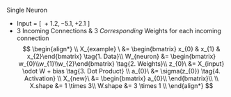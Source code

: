 Single Neuron
- Input = $[\ +1.2, -5.1, +2.1\ ]$
- 3 Incoming Connections & 3 *Corresponding* Weights for each incoming connection
$$
\begin{align*}
\\
X_{example} \ &= \begin{bmatrix} x_{0} & x_{1} & x_{2}\end{bmatrix} \tag{1. Data}\\
W_{neuron}    &= \begin{bmatrix} w_{0}\\w_{1}\\w_{2}\end{bmatrix} \tag{2. Weights}\\
z_{0}\        &= X_{input} \odot W + bias    \tag{3. Dot Product}         \\
a_{0}\        &= \sigma(z_{0}) \tag{4. Activation}                       \\
X_{new}\      &= \begin{bmatrix} a_{0}\\ \end{bmatrix}\\
\\
X.shape &= 1 \times 3\\
W.shape &= 3 \times 1
\\
\end{align*}
$$